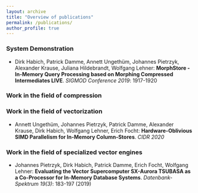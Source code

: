 ```yaml
---
layout: archive
title: "Overview of publications"
permalink: /publications/
author_profile: true
---
```


### System Demonstration
* Dirk Habich, Patrick Damme, Annett Ungethüm, Johannes Pietrzyk, Alexander Krause, Juliana Hildebrandt, Wolfgang Lehner: **MorphStore - In-Memory Query Processing based on Morphing Compressed Intermediates LIVE**. _SIGMOD Conference 2019_: 1917-1920

### Work in the field of compression

### Work in the field of vectorization
* Annett Ungethüm, Johannes Pietrzyk, Patrick Damme, Alexander Krause, Dirk Habich, Wolfgang Lehner, Erich Focht: **Hardware-Oblivious SIMD Parallelism for In-Memory Column-Stores**. _CIDR 2020_

### Work in the field of specialized vector engines
* Johannes Pietrzyk, Dirk Habich, Patrick Damme, Erich Focht, Wolfgang Lehner: **Evaluating the Vector Supercomputer SX-Aurora TSUBASA as a Co-Processor for In-Memory Database Systems**. _Datenbank-Spektrum 19(3)_: 183-197 (2019)


